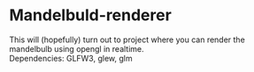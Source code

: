 # Mandelbuld-renderer
This will (hopefully) turn out to project where you can render the mandelbulb using opengl in realtime.<br/>
Dependencies: GLFW3, glew, glm